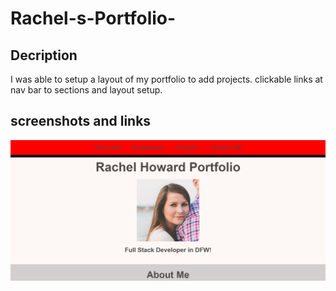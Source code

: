 # Rachel-s-Portfolio-

## Decription

I was able to setup a layout of my portfolio to add projects. clickable links at nav bar to sections and layout setup.

## screenshots and links

[git hub]: https://github.com/Rdhoward13/Rachels-Portfolio-/
[live]: https://rdhoward13.github.io/Rachels-Portfolio-/

<img src="./assets/portfolio.png">
